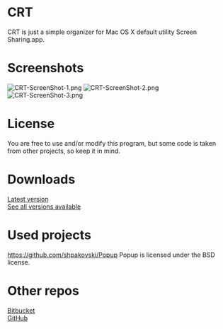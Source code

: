 # CRT

CRT is just a simple organizer for Mac OS X default utility Screen Sharing.app.

# Screenshots

![CRT-ScreenShot-1.png](https://bitbucket.org/repo/Ke7MBn/images/856881415-CRT-ScreenShot-1.png)
![CRT-ScreenShot-2.png](https://bitbucket.org/repo/Ke7MBn/images/3041520528-CRT-ScreenShot-2.png)
![CRT-ScreenShot-3.png](https://bitbucket.org/repo/Ke7MBn/images/4198003356-CRT-ScreenShot-3.png)

# License

You are free to use and/or modify this program, but some code is taken from other projects, so keep it in mind.

# Downloads

[Latest version](https://bitbucket.org/SR3u/crt-vnc-client/downloads/CRT-0.26.zip)   
[See all versions available](https://bitbucket.org/SR3u/crt-vnc-client/downloads)

# Used projects

https://github.com/shpakovski/Popup Popup is licensed under the BSD license.

# Other repos

[Bitbucket](https://bitbucket.org/SR3u/crt-vnc-client)  
[GitHub](https://github.com/SR3u/CRT)  